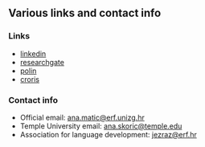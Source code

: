 ## Various links and contact info

### Links

- [linkedin](https://www.linkedin.com/in/ana-mati%C4%87-%C5%A1kori%C4%87-3b260795/?originalSubdomain=hr)  
- [researchgate](https://www.researchgate.net/profile/Ana-Matic-Skoric)  
- [polin](https://www.erf.unizg.hr/en/about_us/structure_and_management/laboratories/laboratory_for_psycholinguistic_research)  
- [croris](https://www.croris.hr/crosbi/searchByContext/2/33228?lang=en)  

### Contact info

- Official email: ana.matic@erf.unizg.hr
- Temple University email: ana.skoric@temple.edu
- Association for language development: jezraz@erf.hr

